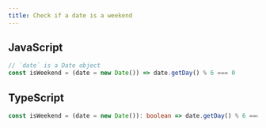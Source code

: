 ```yaml
---
title: Check if a date is a weekend
---
```


## JavaScript
```js
// `date` is a Date object
const isWeekend = (date = new Date()) => date.getDay() % 6 === 0
```

## TypeScript
```ts
const isWeekend = (date = new Date()): boolean => date.getDay() % 6 === 0
```
